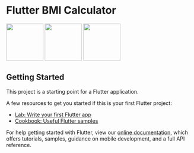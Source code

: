 # Flutter BMI Calculator
<p float="left">
  <img src="https://user-images.githubusercontent.com/81976919/113592106-5b689f80-9652-11eb-92be-d64d0eaae336.png" width="100" />
  <img src="https://user-images.githubusercontent.com/81976919/113592711-201aa080-9653-11eb-9b10-bafd65b0d2b2.png" width="100" /> 
  <img src="https://user-images.githubusercontent.com/81976919/113592912-640da580-9653-11eb-937a-3cfbe93fcb6e.png" width="100" />
</p>



## Getting Started

This project is a starting point for a Flutter application.

A few resources to get you started if this is your first Flutter project:

- [Lab: Write your first Flutter app](https://flutter.dev/docs/get-started/codelab)
- [Cookbook: Useful Flutter samples](https://flutter.dev/docs/cookbook)

For help getting started with Flutter, view our
[online documentation](https://flutter.dev/docs), which offers tutorials,
samples, guidance on mobile development, and a full API reference.

